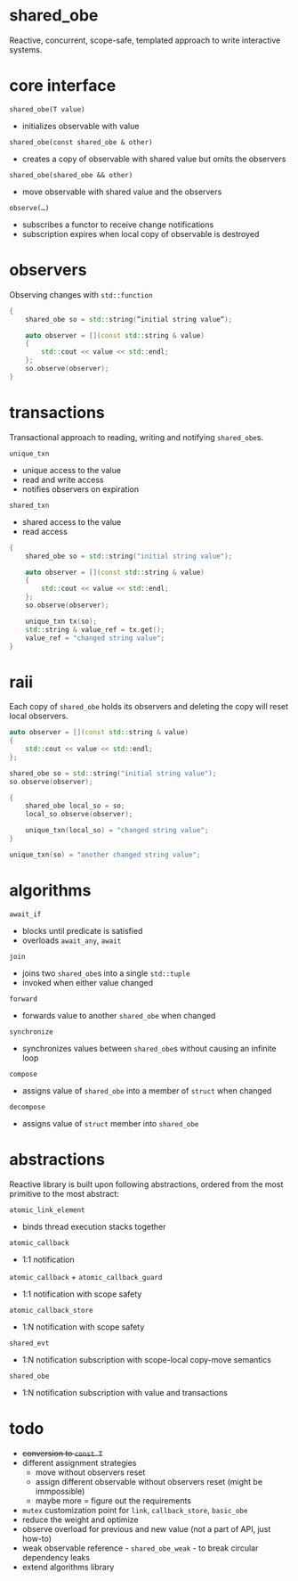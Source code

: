 # shared_obe
Reactive, concurrent, scope-safe, templated approach to write interactive systems.

# core interface
`shared_obe(T value)`
- initializes observable with value

`shared_obe(const shared_obe & other)`
- creates a copy of observable with shared value but omits the observers

`shared_obe(shared_obe && other)`
- move observable with shared value and the observers

`observe(…)`
- subscribes a functor to receive change notifications
- subscription expires when local copy of observable is destroyed


# observers
Observing changes with `std::function`

```cpp
{
    shared_obe so = std::string(“initial string value“);

    auto observer = [](const std::string & value)
    {
    	std::cout << value << std::endl;
    };
    so.observe(observer);
}
```

# transactions
Transactional approach to reading, writing and notifying `shared_obe`s.

`unique_txn`
- unique access to the value
- read and write access
- notifies observers on expiration

`shared_txn`
- shared access to the value
- read access

```cpp
{
    shared_obe so = std::string("initial string value");

    auto observer = [](const std::string & value)
    {
        std::cout << value << std::endl;
    };
    so.observe(observer);

    unique_txn tx(so);
    std::string & value_ref = tx.get();
    value_ref = "changed string value";
}
```

# raii
Each copy of `shared_obe` holds its observers and deleting the copy will
reset local observers.

```cpp
auto observer = [](const std::string & value)
{
    std::cout << value << std::endl;
};

shared_obe so = std::string("initial string value");
so.observe(observer);

{
    shared_obe local_so = so;
    local_so.observe(observer);

    unique_txn(local_so) = "changed string value";
}

unique_txn(so) = "another changed string value";
```

# algorithms

`await_if`
- blocks until predicate is satisfied
- overloads `await_any`, `await`

`join`
- joins two `shared_obe`s into a single `std::tuple`
- invoked when either value changed

`forward`
- forwards value to another `shared_obe` when changed

`synchronize`
- synchronizes values between `shared_obe`s without causing an infinite loop

`compose`
- assigns value of `shared_obe` into a member of `struct` when changed

`decompose`
- assigns value of `struct` member into `shared_obe`

# abstractions
Reactive library is built upon following abstractions, ordered from the most primitive to the most abstract:

`atomic_link_element`
- binds thread execution stacks together

`atomic_callback` 
- 1:1 notification

`atomic_callback` + `atomic_callback_guard`
- 1:1 notification with scope safety

`atomic_callback_store`
- 1:N notification with scope safety
 
 `shared_evt`
 - 1:N notification subscription with scope-local copy-move semantics

 `shared_obe`
 - 1:N notification subscription with value and transactions

# todo
- <s>conversion to `const T`</s>
- different assignment strategies
    - move without observers reset
    - assign different observable without observers reset (might be immpossible)
    - maybe more = figure out the requirements
- `mutex` customization point for `link`, `callback_store`, `basic_obe`
- reduce the weight and optimize
- observe overload for previous and new value (not a part of API, just how-to)
- weak observable reference - `shared_obe_weak` - to break circular dependency leaks
- extend algorithms library